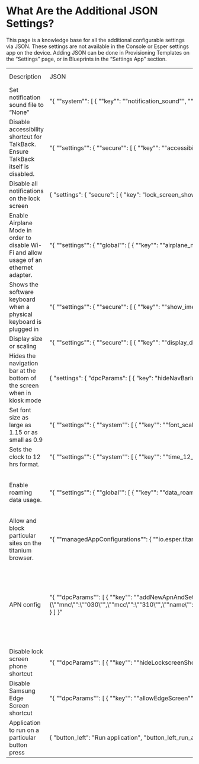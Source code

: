 # What Are the Additional JSON Settings?

This page is a knowledge base for all the additional configurable settings via JSON. These settings are not available in the Console or Esper settings app on the device. 
Adding JSON can be done in Provisioning Templates on the “Settings” page, or in Blueprints in the “Settings App” section.

 <table>
    <tr>
        <td style="width:70%">Description</td>
        <td style="width:50%">JSON</td>
        <td style="width:20%">Supervisor plugin</td>
        <td style="width:20%">Comments</td>
    </tr>
    <tr>
        <td style="width:70%">Set notification sound file to “None”</td>
        <td style="width:50%">
        "{
            ""system"": [
        {
         ""key"": ""notification_sound"",
        ""value"": null
      }
    ]
    }"
</td>
        <td style="width:20%">>No</td>
        <td style="width:20%">>N/A</td>
    </tr>
    <tr>
        <td>Disable accessibility shortcut for TalkBack. Ensure TalkBack itself is disabled.</td>
        <td>"{
  ""settings"": {
    ""secure"": [
      {
        ""key"": ""accessibility_shortcut_enabled"",
        ""value"": ""0""
      },
      {
        ""key"": ""enabled_accessibility_services"",
        ""value"": null
      },
    ],
 }
}"</td>
        <td>Yes</td>
        <td>N/A</td>
    </tr>
    <tr>
        <td>Disable all notifications on the lock screen</td>
        <td>{  
  "settings": {
    "secure": [   
     {
        "key": "lock_screen_show_notifications",
        "value": "0"
      },    
     {  
      "key": "lock_screen_show_silent_notifications", 
      "value": "0" 19 
     } 
  ],
 } 
}</td>
        <td>Yes</td>
        <td>N/A</td>
    </tr>
    <tr>
        <td>Enable Airplane Mode in order to disable Wi-Fi and allow usage of an ethernet adapter.</td>
        <td>"{
  ""settings"": {
    ""global"": [
      {
        ""key"": ""airplane_mode_on"",
        ""value"": ""1""
      }
    ]
  }
}"</td>
        <td>Yes</td>
        <td>Reboot the device to take effect.</td>
    </tr>
    <tr>
        <td>Shows the software keyboard when a physical keyboard is plugged in</td>
        <td>"{
  ""settings"": {
    ""secure"": [
      {
        ""key"": ""show_ime_with_hard_keyboard"",
        ""value"": ""1""
      },
  ]
}"</td>
        <td>Yes</td>
        <td>N/A</td>
    </tr>
    <tr>
        <td>Display size or scaling</td>
        <td>"{
  ""settings"": {
    ""secure"": [
      {
        ""key"": ""display_density_forced"",
        ""value"": ""240""
      }
    ]
  },
}"</td>
        <td>Yes</td>
        <td>N/A</td>
    </tr>
    <tr>
        <td>Hides the navigation bar at the bottom of the screen when in kiosk mode</td>
        <td>{
  "settings": {
    "dpcParams": [
    {
      "key": "hideNavBarInKioskMode",
      "value": "true"
    }
  ]
}</td>
        <td>No</td>
        <td>Exclusive to EFA</td>
    </tr>
    <tr>
        <td>Set font size as large as 1.15 or as small as 0.9</td>
        <td>"{
    ""settings"": {
        ""system"": [
            {
                ""key"": ""font_scale"",
                ""value"": ""1.15""
            },
        ]
    }
}"</td>
        <td>No</td>
        <td>N/A</td>
    </tr>
    <tr>
        <td>Sets the clock to 12 hrs format.</td>
        <td>"{
    ""settings"": {
        ""system"": [
            {
                ""key"": ""time_12_24"",
                ""value"": ""12""
            }
        ]
    }
}"</td>
        <td>No</td>
        <td>N/A</td>
    </tr>
    <tr>
        <td>Enable roaming data usage.</td>
        <td>"{
  ""settings"": {
    ""global"": [
      {
        ""key"": ""data_roaming"",
        ""value"": ""1""
      }
    ]
  }
}"</td>
        <td>Yes</td>
        <td>Bluebird HF550 devices have special integration.</td>
    </tr>
    <tr>
        <td>Allow and block particular sites on the titanium browser.</td>
        <td>"{
  ""managedAppConfigurations"": {
    ""io.esper.titanium"": {
      ""URLAllowlist"": [
        ""google.com"",
        ""https://www.google.com/?safe=active""
      ],
      ""URLBlocklist"": [
        ""*""
      ],
      ""BrowserSignin"": ""0"",
      ""PrintingEnabled"": ""true"",
      ""HomepageLocation"": ""https://www.google.com/?safe=active"",
    }
  }
}"</td>
        <td>No</td>
        <td></td>
    </tr>
    <tr>
        <td>APN config</td>
        <td>"{
  ""dpcParams"": [
    {
      ""key"": ""addNewApnAndSetDefault"",
      ""value"": ""{\""mnc\"":\""030\"",\""mcc\"":\""310\"",\""name\"":\""ATTDEMO\"",\""apn\"":\""attiotdemo\"",\""proxy\"":\""\"",\""port\"":\""\"",\""mmsc\"":\""\"",\""mmsproxy\"":\""\"",\""mmsport\"":\""\"",\""user\"":\""\"",\""password\"":\""\"",\""authtype\"":\""-1\"",\""type\"":\""default\"",\""protocol\"":\""IPV4V6\"",\""roaming_protocol\"":\""IPV4V6\"",\""carrier_enabled\"":\""true\"",\""mvno_type\"":\""\""}""
    }
  ]
}"</td>
        <td>Yes</td>
        <td>"Requires a reboot after the Knox agreement.
For SM-T547U and AT&amp;T M2X IoT data service"</td>
    </tr>
    <tr>
        <td>Disable lock screen phone shortcut</td>
        <td>"{
    ""dpcParams"": [
        {
            ""key"": ""hideLockscreenShortcuts"",
            ""value"": ""true""
        },
    ]
}"</td>
        <td>No (Samsung Knox required)</td>
        <td>Samsung only</td>
    </tr>
    <tr>
        <td>Disable Samsung Edge Screen shortcut</td>
        <td>"{
    ""dpcParams"": [
        {
            ""key"": ""allowEdgeScreen"",
            ""value"": ""false""
        }
    ]
}"</td>
        <td>No (Samsung Knox required)</td>
        <td>Samsung only</td>
    </tr>
    <tr>
        <td>Application to run on a particular button press</td>
        <td>{
  "button_left": "Run application",
  "button_left_run_application": "com.android.camera2"
}</td>
        <td>No</td>
        <td>N/A</td>
    </tr>
</table>

